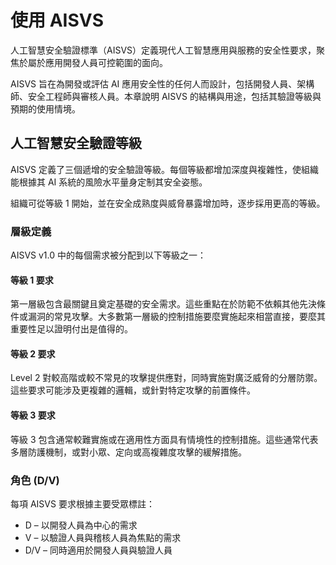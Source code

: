 # 使用 AISVS

人工智慧安全驗證標準（AISVS）定義現代人工智慧應用與服務的安全性要求，聚焦於屬於應用開發人員可控範圍的面向。

AISVS 旨在為開發或評估 AI 應用安全性的任何人而設計，包括開發人員、架構師、安全工程師與審核人員。本章說明 AISVS 的結構與用途，包括其驗證等級與預期的使用情境。

## 人工智慧安全驗證等級

AISVS 定義了三個遞增的安全驗證等級。每個等級都增加深度與複雜性，使組織能根據其 AI 系統的風險水平量身定制其安全姿態。

組織可從等級 1 開始，並在安全成熟度與威脅暴露增加時，逐步採用更高的等級。

### 層級定義

AISVS v1.0 中的每個需求被分配到以下等級之一：

#### 等級 1 要求

第一層級包含最關鍵且奠定基礎的安全需求。這些重點在於防範不依賴其他先決條件或漏洞的常見攻擊。大多數第一層級的控制措施要麼實施起來相當直接，要麼其重要性足以證明付出是值得的。

#### 等級 2 要求

Level 2 對較高階或較不常見的攻擊提供應對，同時實施對廣泛威脅的分層防禦。這些要求可能涉及更複雜的邏輯，或針對特定攻擊的前置條件。

#### 等級 3 要求

等級 3 包含通常較難實施或在適用性方面具有情境性的控制措施。這些通常代表多層防護機制，或對小眾、定向或高複雜度攻擊的緩解措施。

### 角色 (D/V)

每項 AISVS 要求根據主要受眾標註：

* D – 以開發人員為中心的需求
* V – 以驗證人員與稽核人員為焦點的需求
* D/V – 同時適用於開發人員與驗證人員

